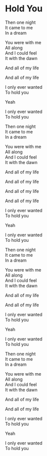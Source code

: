 # Hold You  

Then one night  
It came to me  
In a dream  

You were with me  
All along  
And I could feel  
It with the dawn  

And all of my life  

And all of my life  

I only ever wanted  
To hold you  

Yeah  

I only ever wanted  
To hold you  

Then one night  
It came to me  
In a dream  

You were with me  
All along  
And I could feel  
It with the dawn  

And all of my life  

And all of my life  

And all of my life  

And all of my life  

I only ever wanted  
To hold you  

Yeah  

I only ever wanted  
To hold you  

Then one night  
It came to me  
In a dream  

You were with me  
All along  
And I could feel  
It with the dawn  

And all of my life  

And all of my life  

I only ever wanted  
To hold you  

Yeah  

I only ever wanted  
To hold you  

Then one night  
It came to me  
In a dream  

You were with me  
All along  
And I could feel  
It with the dawn  

And all of my life  

And all of my life  

I only ever wanted  
To hold you  

Yeah  

I only ever wanted  
To hold you  

